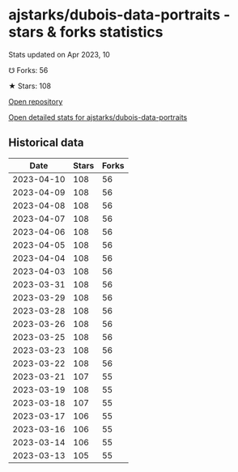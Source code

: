 # ajstarks/dubois-data-portraits - stars & forks statistics

Stats updated on Apr 2023, 10

☋ Forks: 56

★ Stars: 108

[Open repository](https://github.com/ajstarks/dubois-data-portraits)

[Open detailed stats for ajstarks/dubois-data-portraits](https://reviewgithub.com/rep/ajstarks/dubois-data-portraits)

## Historical data
| Date | Stars | Forks |
|------|-------|-------|
| 2023-04-10 | 108 | 56 | 
| 2023-04-09 | 108 | 56 | 
| 2023-04-08 | 108 | 56 | 
| 2023-04-07 | 108 | 56 | 
| 2023-04-06 | 108 | 56 | 
| 2023-04-05 | 108 | 56 | 
| 2023-04-04 | 108 | 56 | 
| 2023-04-03 | 108 | 56 | 
| 2023-03-31 | 108 | 56 | 
| 2023-03-29 | 108 | 56 | 
| 2023-03-28 | 108 | 56 | 
| 2023-03-26 | 108 | 56 | 
| 2023-03-25 | 108 | 56 | 
| 2023-03-23 | 108 | 56 | 
| 2023-03-22 | 108 | 56 | 
| 2023-03-21 | 107 | 55 | 
| 2023-03-19 | 108 | 55 | 
| 2023-03-18 | 107 | 55 | 
| 2023-03-17 | 106 | 55 | 
| 2023-03-16 | 106 | 55 | 
| 2023-03-14 | 106 | 55 | 
| 2023-03-13 | 105 | 55 | 

